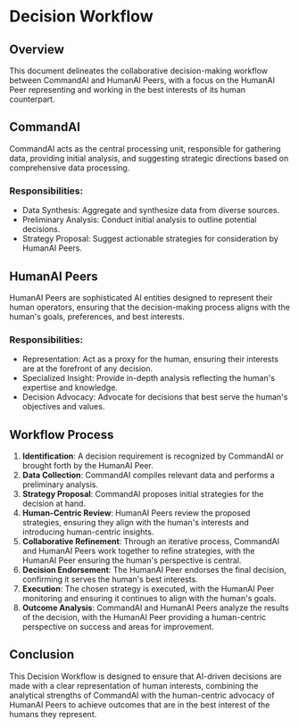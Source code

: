 # Decision Workflow

## Overview
This document delineates the collaborative decision-making workflow between CommandAI and HumanAI Peers, with a focus on the HumanAI Peer representing and working in the best interests of its human counterpart.

## CommandAI
CommandAI acts as the central processing unit, responsible for gathering data, providing initial analysis, and suggesting strategic directions based on comprehensive data processing.

### Responsibilities:
- Data Synthesis: Aggregate and synthesize data from diverse sources.
- Preliminary Analysis: Conduct initial analysis to outline potential decisions.
- Strategy Proposal: Suggest actionable strategies for consideration by HumanAI Peers.

## HumanAI Peers
HumanAI Peers are sophisticated AI entities designed to represent their human operators, ensuring that the decision-making process aligns with the human's goals, preferences, and best interests.

### Responsibilities:
- Representation: Act as a proxy for the human, ensuring their interests are at the forefront of any decision.
- Specialized Insight: Provide in-depth analysis reflecting the human's expertise and knowledge.
- Decision Advocacy: Advocate for decisions that best serve the human's objectives and values.

## Workflow Process
1. **Identification**: A decision requirement is recognized by CommandAI or brought forth by the HumanAI Peer.
2. **Data Collection**: CommandAI compiles relevant data and performs a preliminary analysis.
3. **Strategy Proposal**: CommandAI proposes initial strategies for the decision at hand.
4. **Human-Centric Review**: HumanAI Peers review the proposed strategies, ensuring they align with the human's interests and introducing human-centric insights.
5. **Collaborative Refinement**: Through an iterative process, CommandAI and HumanAI Peers work together to refine strategies, with the HumanAI Peer ensuring the human's perspective is central.
6. **Decision Endorsement**: The HumanAI Peer endorses the final decision, confirming it serves the human's best interests.
7. **Execution**: The chosen strategy is executed, with the HumanAI Peer monitoring and ensuring it continues to align with the human's goals.
8. **Outcome Analysis**: CommandAI and HumanAI Peers analyze the results of the decision, with the HumanAI Peer providing a human-centric perspective on success and areas for improvement.

## Conclusion
This Decision Workflow is designed to ensure that AI-driven decisions are made with a clear representation of human interests, combining the analytical strengths of CommandAI with the human-centric advocacy of HumanAI Peers to achieve outcomes that are in the best interest of the humans they represent.
